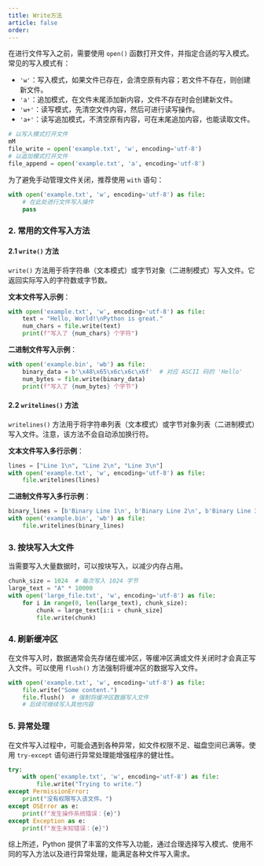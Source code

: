 ```yaml
---
title: Write方法
article: false
order: 
---
```


在进行文件写入之前，需要使用 `open()` 函数打开文件，并指定合适的写入模式。常见的写入模式有：
- `'w'`：写入模式，如果文件已存在，会清空原有内容；若文件不存在，则创建新文件。
- `'a'`：追加模式，在文件末尾添加新内容，文件不存在时会创建新文件。
- `'w+'`：读写模式，先清空文件内容，然后可进行读写操作。
- `'a+'`：读写追加模式，不清空原有内容，可在末尾追加内容，也能读取文件。

```python
# 以写入模式打开文件
mM 
file_write = open('example.txt', 'w', encoding='utf-8')
# 以追加模式打开文件
file_append = open('example.txt', 'a', encoding='utf-8')
```
为了避免手动管理文件关闭，推荐使用 `with` 语句：
```python
with open('example.txt', 'w', encoding='utf-8') as file:
    # 在此处进行文件写入操作
    pass
```

### 2. 常用的文件写入方法

#### 2.1 `write()` 方法
`write()` 方法用于将字符串（文本模式）或字节对象（二进制模式）写入文件。它返回实际写入的字符数或字节数。

**文本文件写入示例**：
```python
with open('example.txt', 'w', encoding='utf-8') as file:
    text = "Hello, World!\nPython is great."
    num_chars = file.write(text)
    print(f"写入了 {num_chars} 个字符")
```

**二进制文件写入示例**：
```python
with open('example.bin', 'wb') as file:
    binary_data = b'\x48\x65\x6c\x6c\x6f'  # 对应 ASCII 码的 'Hello'
    num_bytes = file.write(binary_data)
    print(f"写入了 {num_bytes} 个字节")
```

#### 2.2 `writelines()` 方法
`writelines()` 方法用于将字符串列表（文本模式）或字节对象列表（二进制模式）写入文件。注意，该方法不会自动添加换行符。

**文本文件写入多行示例**：
```python
lines = ["Line 1\n", "Line 2\n", "Line 3\n"]
with open('example.txt', 'w', encoding='utf-8') as file:
    file.writelines(lines)
```

**二进制文件写入多行示例**：
```python
binary_lines = [b'Binary Line 1\n', b'Binary Line 2\n', b'Binary Line 3\n']
with open('example.bin', 'wb') as file:
    file.writelines(binary_lines)
```

### 3. 按块写入大文件
当需要写入大量数据时，可以按块写入，以减少内存占用。

```python
chunk_size = 1024  # 每次写入 1024 字节
large_text = "A" * 10000
with open('large_file.txt', 'w', encoding='utf-8') as file:
    for i in range(0, len(large_text), chunk_size):
        chunk = large_text[i:i + chunk_size]
        file.write(chunk)
```

### 4. 刷新缓冲区
在文件写入时，数据通常会先存储在缓冲区，等缓冲区满或文件关闭时才会真正写入文件。可以使用 `flush()` 方法强制将缓冲区的数据写入文件。

```python
with open('example.txt', 'w', encoding='utf-8') as file:
    file.write("Some content.")
    file.flush()  # 强制将缓冲区数据写入文件
    # 后续可继续写入其他内容
```

### 5. 异常处理
在文件写入过程中，可能会遇到各种异常，如文件权限不足、磁盘空间已满等。使用 `try-except` 语句进行异常处理能增强程序的健壮性。

```python
try:
    with open('example.txt', 'w', encoding='utf-8') as file:
        file.write("Trying to write.")
except PermissionError:
    print("没有权限写入该文件。")
except OSError as e:
    print(f"发生操作系统错误：{e}")
except Exception as e:
    print(f"发生未知错误：{e}")
```

综上所述，Python 提供了丰富的文件写入功能，通过合理选择写入模式、使用不同的写入方法以及进行异常处理，能满足各种文件写入需求。 